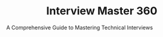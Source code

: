 <h1 align='center'> Interview Master 360 </h1>

A Comprehensive Guide to Mastering Technical Interviews
